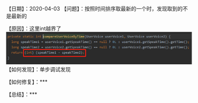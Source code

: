 【日期】：2020-04-03
【问题】：按照时间排序取最新的一个时，发现取到的不是最新的

【原因】：这里int越界了
![title](https://raw.githubusercontent.com/pallcard/noteImg/master/noteImg/2020/04/04/1585974509118-1585974509197.png)
【如何发现】：单步调试发现

【如何修复】：***

【总结】：***